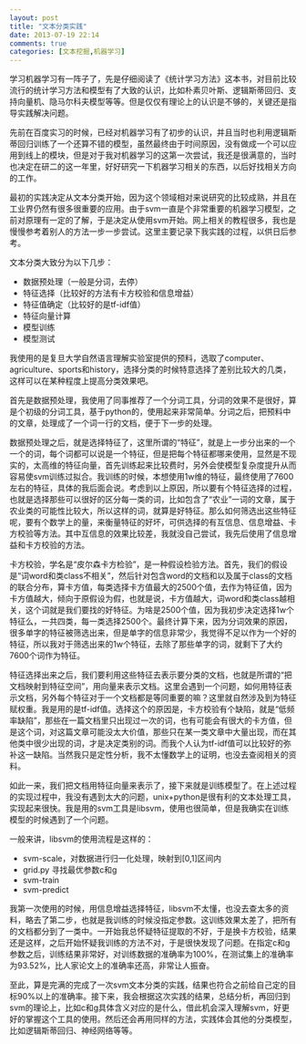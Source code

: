 ```yaml
---
layout: post
title: "文本分类实践"
date: 2013-07-19 22:14
comments: true
categories: [文本挖掘,机器学习] 
---
```

学习机器学习有一阵子了，先是仔细阅读了《统计学习方法》这本书，对目前比较流行的统计学习方法和模型有了大致的认识，比如朴素贝叶斯、逻辑斯蒂回归、支持向量机、隐马尔科夫模型等等。但是仅仅有理论上的认识是不够的，关键还是指导实践解决问题。

先前在百度实习的时候，已经对机器学习有了初步的认识，并且当时也利用逻辑斯蒂回归训练了一个还算不错的模型，虽然最终由于时间原因，没有做成一个可以应用到线上的模块，但是对于我对机器学习的这第一次尝试，我还是很满意的，当时也决定在研二的这一年里，好好研究一下机器学习相关的东西，以后好找相关方向的工作。

最初的实践决定从文本分类开始，因为这个领域相对来说研究的比较成熟，并且在工业界仍然有很多很重要的应用。由于svm一直是个非常重要的机器学习模型，之前对原理有一定的了解，于是决定从使用svm开始。网上相关的教程很多，我也是慢慢参考着别人的方法一步一步尝试。这里主要记录下我实践的过程，以供日后参考。

文本分类大致分为以下几步：

* 数据预处理（一般是分词，去停）
* 特征选择（比较好的方法有卡方校验和信息增益）
* 特征值确定（比较好的是tf-idf值）
* 特征向量计算
* 模型训练
* 模型测试

我使用的是复旦大学自然语言理解实验室提供的预料，选取了computer、agriculture、sports和history，选择分类的时候特意选择了差别比较大的几类，这样可以在某种程度上提高分类效果吧。

首先是数据预处理，我使用了同事推荐了一个分词工具，分词的效果不是很好，算是个初级的分词工具，基于python的，使用起来非常简单。分词之后，把预料中的文章，处理成了一个词一行的文档，便于下一步的处理。

数据预处理之后，就是选择特征了，这里所谓的“特征”，就是上一步分出来的一个一个的词，每个词都可以说是一个特征，但是把每个特征都哪来使用，显然是不现实的，太高维的特征向量，首先训练起来比较费时，另外会使模型复杂度提升从而容易使svm训练过拟合。我训练的时候，本想使用1w维的特征，最终使用了7600左右的特征，具体的我后面会说。考虑到以上原因，所以要有个特征选择的过程，也就是选择那些可以很好的区分每一类的词，比如包含了“农业”一词的文章，属于农业类的可能性比较大，所以这样的词，就算是好特征。那么如何筛选出这些特征呢，要有个数学上的量，来衡量特征的好坏，可供选择的有互信息、信息增益、卡方校验等方法。其中互信息的效果比较差，我就没自己尝试，我先后使用了信息增益和卡方校验的方法。

卡方校验，学名是“皮尔森卡方检验”，是一种假设检验方法。首先，我们的假设是“词word和类class不相关”，然后针对包含word的文档和以及属于class的文档的联合分布，算卡方值，每类选择卡方值最大的2500个值，去作为特征值，因为卡方值越大，倾向于原假设为假，也就是说，卡方值越大，词word和类class越相关，这个词就是我们要找的好特征。为啥是2500个值，因为我初步决定选择1w个特征么，一共四类，每一类选择2500个。最终计算下来，因为分词效果的原因，很多单字的特征被筛选出来，但是单字的信息非常少，我觉得不足以作为一个好的特征，所以我对于筛选出来的1w个特征，去除了那些单字的词，就剩下了大约7600个词作为特征。

特征选择出来之后，我们要利用这些特征去表示要分类的文档，也就是所谓的“把文档映射到特征空间”，用向量来表示文档。这里会遇到一个问题，如何用特征表示文档，另外每个特征对于一个文档都是等同重要的嘛？这里就自然涉及到为特征赋权重。我是用的是tf-idf值。选择这个的原因是，卡方校验有个缺陷，就是“低频率缺陷”，那些在一篇文档里只出现过一次的词，也有可能会有很大的卡方值，但是这个词，对这篇文章可能没太大价值，那些只在某一类文章中大量出现，而在其他类中很少出现的词，才是决定类别的词。而我个人认为tf-idf值可以比较好的弥补这一缺陷。当然我只是定性分析，我不太懂数学上的证明，也没去查阅相关的资料。

如此一来，我们把文档用特征向量来表示了，接下来就是训练模型了。在上述过程的实现过程中，我没有遇到太大的问题，unix+python是很有利的文本处理工具，实现起来很快。我是用的svm工具是libsvm，使用也很简单，但是我确实在训练模型的时候遇到了一个问题。

一般来讲，libsvm的使用流程是这样的：

* svm-scale，对数据进行归一化处理，映射到[0,1]区间内
* grid.py 寻找最优参数c和g
* svm-train
* svm-predict

我第一次使用的时候，用信息增益选择特征，libsvm不太懂，也没去查太多的资料，略去了第二步，也就是我训练的时候没指定参数。这训练效果太差了，把所有的文档都分到了一类中。一开始我总怀疑特征提取的不好，于是换卡方校验，结果还是这样，之后开始怀疑我训练的方法不对，于是很快发现了问题。在指定c和g参数之后，训练结果非常好，对训练数据的准确率为100%，在测试集上的准确率为93.52%，比人家论文上的准确率还高，非常让人振奋。

至此，算是完满的完成了一次svm文本分类的实践，结果也符合之前给自己定的目标90%以上的准确率。接下来，我会根据这次实践的结果，总结分析，再回归到svm的理论上，比如c和g具体含义对应的是什么，借此机会深入理解svm，好更好的掌握这个工具的使用。然后还会再用同样的方法，实践体会其他的分类模型，比如逻辑斯蒂回归、神经网络等等。

